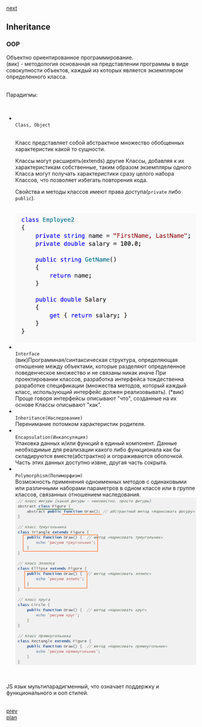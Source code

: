 <a href="03.md">next</a>

<h2>Inheritance</h2>

<h3>OOP</h3>

<div>
Объектно ориентированное программирование.
<br/>
(вик) - методология основанная на представлении программы в виде совокупности объектов, каждый из которых является экземпляром определенного класса. 

<br/>
<br/>

Парадигмы:

<br/>

<ul>
<li>
<code>
Class, Object
</code>
  
<br/>

Класс представляет собой абстрактное множество обобщенных характеристик какой то сущности.
<br/>

Классы могут расширять(extends) другие Классы, добавляя к их характеристикам собственные, таким образом экземпляры одного Класса могут получать характеристики сразу целого набора Классов, что позволяет избегать повторения кода.
<br/>

Свойства и методы классов имеют права доступа(<code>private</code> либо <code>public</code>).

<br/>
<img src="./media/02-1.png">
</li>
<li>
<code>
Interface
</code>
(вик)Программная/синтаксическая структура, определяющая отношение между объектами,
которые разделяют определенное поведенческое множество и не связаны никак иначе
При проектировании классов, разработка интерфейса тождественна разработке спецификации
(множества методов, который каждый класс, использующий интерфейс должен реализовывать). (*вик)
Проще говоря интерфейсы описывают "что", созданные на их основе Классы описывают "как".
</li>
<li>
<code>
Inheritance(Наследование)
</code>
Перенимание потомком характеристик родителя.
</li>
<li>
<code>
Encapsulation(Инкапсуляция)
</code>
Упаковка данных и/или функций в единый компонент.
Данные необходимые для реализации какого либо функционала как
бы складируются вместе(абстрактно) и огораживаются оболочкой.
Часть этих данных доступно извне, другая часть сокрыта.
</li>
<li>
<code>
Polymorphism(Полиморфизм)
</code>
Возможность применения одноименных методов с одинаковыми или
различными наборами параметров в одном классе или в группе классов,
связанных отношением наследования.

<br/>
<img src="./media/02-2.png">
</li>
</ul>

<br/>

JS язык мультипарадигменный, что означает поддержку и функционального и ооп стилей.

</div>


<br/>
<a href="01.md">prev</a>
<br/>
<a href="00.md">plan</a>
